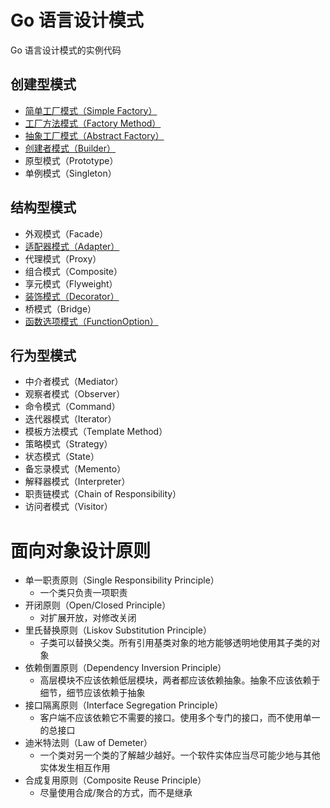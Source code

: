 # Go 语言设计模式

Go 语言设计模式的实例代码

## 创建型模式
- [简单工厂模式（Simple Factory）](/PersonalGrowth/CS/DesignPattern/00SimpleFactory.md)
- [工厂方法模式（Factory Method）](/PersonalGrowth/CS/DesignPattern/01FactoryMethod.md)
- [抽象工厂模式（Abstract Factory）](/PersonalGrowth/CS/DesignPattern/02AbstractFactory.md)
- [创建者模式（Builder）](/PersonalGrowth/CS/DesignPattern/03Builder.md)
- 原型模式（Prototype）
- 单例模式（Singleton）

## 结构型模式
- 外观模式（Facade）
- [适配器模式（Adapter）](/PersonalGrowth/CS/DesignPattern/07Adapter.md)
- 代理模式（Proxy）
- 组合模式（Composite）
- 享元模式（Flyweight）
- [装饰模式（Decorator）](/PersonalGrowth/CS/DesignPattern/11Decorator.go)
- 桥模式（Bridge）
- [函数选项模式（FunctionOption）](/PersonalGrowth/CS/DesignPattern/25FunctionOption.go)

## 行为型模式
- 中介者模式（Mediator）
- 观察者模式（Observer）
- 命令模式（Command）
- 迭代器模式（Iterator）
- 模板方法模式（Template Method）
- 策略模式（Strategy）
- 状态模式（State）
- 备忘录模式（Memento）
- 解释器模式（Interpreter）
- 职责链模式（Chain of Responsibility）
- 访问者模式（Visitor）


# 面向对象设计原则
- 单一职责原则（Single Responsibility Principle）
    - 一个类只负责一项职责  
- 开闭原则（Open/Closed Principle）
    - 对扩展开放，对修改关闭
- 里氏替换原则（Liskov Substitution Principle）
    - 子类可以替换父类。所有引用基类对象的地方能够透明地使用其子类的对象	
- 依赖倒置原则（Dependency Inversion Principle）
    - 高层模块不应该依赖低层模块，两者都应该依赖抽象。抽象不应该依赖于细节，细节应该依赖于抽象
- 接口隔离原则（Interface Segregation Principle）
    - 客户端不应该依赖它不需要的接口。使用多个专门的接口，而不使用单一的总接口
- 迪米特法则（Law of Demeter）
    - 一个类对另一个类的了解越少越好。一个软件实体应当尽可能少地与其他实体发生相互作用
- 合成复用原则（Composite Reuse Principle）
    - 尽量使用合成/聚合的方式，而不是继承